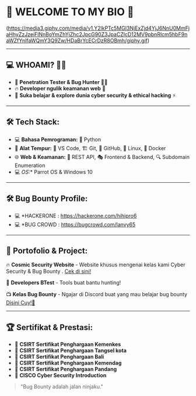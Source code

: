# 👋 WELCOME TO MY BIO 🚀


(https://media3.giphy.com/media/v1.Y2lkPTc5MGI3NjExZjd4YjJ6NnU0MmFjaHhyZzJzejFlNnBoYmZhYjZhc2JpcG90Z3JpaCZlcD12MV9pbnRlcm5hbF9naWZfYnlfaWQmY3Q9Zw/HDaBrYcECrDzR8OBmh/giphy.gif)

---

## 💻 WHOAMI? 🕵️‍♂️

- 🚀 **Penetration Tester & Bug Hunter** 🐛💥
- 🔥 **Developer ngulik keamanan web** 🔐
- 📖 **Suka belajar & explore dunia cyber security & ethical hacking** ⚡


---

## 🛠 Tech Stack: 

- 💻 **Bahasa Pemrograman:** 🐍 Python
- 🔧 **Alat Tempur:** 📝 VS Code, 🏗️ Git, 🐙 GitHub, 🐧 Linux, 🐳 Docker
- 🌐 **Web & Keamanan:** 🔗 REST API, 🎭 Frontend & Backend, 🔍 Subdomain Enumeration
- 💻 *OS:** Parrot OS & Windows 10
  

---
## 🛠 Bug Bounty Profile: 
- 💻 *HACKERONE : https://hackerone.com/hihipro6
- 💻 *BUG CROWD : https://bugcrowd.com/lanvy65


---

## 🚀 Portofolio & Project:

🔥 **Cosmic Security Website** - Website khusus mengenai kelas kami Cyber Security & Bug Bounty . [Cek di sini!](https://sites.google.com/view/cosmiccyberid/beranda)

🎯 **Developers BTest** - Tools buat bantu hunting!

📺 **Kelas Bug Bounty** - Ngajar di Discord buat yang mau belajar bug bounty [Disini Cuy!🚀](https://discord.gg/cosmiocsecurity)

---

## 🏆 Sertifikat & Prestasi:

- 🏅 **CSIRT Sertifikat Penghargaan Kemenkes** 
- 🏅 **CSIRT Sertifikat Penghargaan Tangsel kota** 
- 🏅 **CSIRT Sertifikat Penghargaan Bali**
- 🏅 **CSIRT Sertifikat Penghargaan Kemendag**
- 🏅 **CSIRT Sertifikat Penghargaan Pandang**
- 🏅 **CISCO Cyber Security Introduction**

> "Bug Bounty adalah jalan ninjaku."
